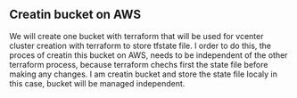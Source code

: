 ## Creatin bucket on AWS

 We will create one bucket with terraform that will be used for vcenter cluster creation with terraform to store tfstate file. I order to do this, the proces of creatin this bucket on AWS, needs to be independent of the other terraform process, because terraform chechs first the state file before making any changes.
 I am creatin bucket and store the state file localy in this case, bucket will be managed independent.   
